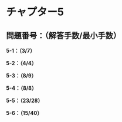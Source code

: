 # チャプター5

## 問題番号：（解答手数/最小手数）

**5-1：（3/7）**

**5-2：（4/4）**

**5-3：（8/9）**

**5-4：（8/8）**

**5-5：（23/28）**

**5-6：（15/40）**
